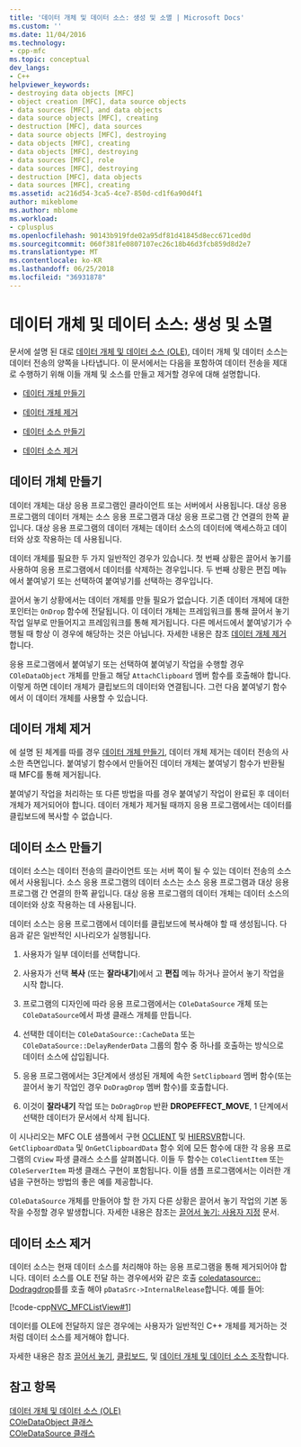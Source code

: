 ```yaml
---
title: '데이터 개체 및 데이터 소스: 생성 및 소멸 | Microsoft Docs'
ms.custom: ''
ms.date: 11/04/2016
ms.technology:
- cpp-mfc
ms.topic: conceptual
dev_langs:
- C++
helpviewer_keywords:
- destroying data objects [MFC]
- object creation [MFC], data source objects
- data sources [MFC], and data objects
- data source objects [MFC], creating
- destruction [MFC], data sources
- data source objects [MFC], destroying
- data objects [MFC], creating
- data objects [MFC], destroying
- data sources [MFC], role
- data sources [MFC], destroying
- destruction [MFC], data objects
- data sources [MFC], creating
ms.assetid: ac216d54-3ca5-4ce7-850d-cd1f6a90d4f1
author: mikeblome
ms.author: mblome
ms.workload:
- cplusplus
ms.openlocfilehash: 90143b919fde02a95df81d41845d8ecc671ced0d
ms.sourcegitcommit: 060f381fe0807107ec26c18b46d3fcb859d8d2e7
ms.translationtype: MT
ms.contentlocale: ko-KR
ms.lasthandoff: 06/25/2018
ms.locfileid: "36931878"
---
```

# <a name="data-objects-and-data-sources-creation-and-destruction"></a>데이터 개체 및 데이터 소스: 생성 및 소멸
문서에 설명 된 대로 [데이터 개체 및 데이터 소스 (OLE)](../mfc/data-objects-and-data-sources-ole.md), 데이터 개체 및 데이터 소스는 데이터 전송의 양쪽을 나타냅니다. 이 문서에서는 다음을 포함하여 데이터 전송을 제대로 수행하기 위해 이들 개체 및 소스를 만들고 제거할 경우에 대해 설명합니다.  
  
-   [데이터 개체 만들기](#_core_creating_data_objects)  
  
-   [데이터 개체 제거](#_core_destroying_data_objects)  
  
-   [데이터 소스 만들기](#_core_creating_data_sources)  
  
-   [데이터 소스 제거](#_core_destroying_data_sources)  
  
##  <a name="_core_creating_data_objects"></a> 데이터 개체 만들기  
 데이터 개체는 대상 응용 프로그램인 클라이언트 또는 서버에서 사용됩니다. 대상 응용 프로그램의 데이터 개체는 소스 응용 프로그램과 대상 응용 프로그램 간 연결의 한쪽 끝입니다. 대상 응용 프로그램의 데이터 개체는 데이터 소스의 데이터에 액세스하고 데이터와 상호 작용하는 데 사용됩니다.  
  
 데이터 개체를 필요한 두 가지 일반적인 경우가 있습니다. 첫 번째 상황은 끌어서 놓기를 사용하여 응용 프로그램에서 데이터를 삭제하는 경우입니다. 두 번째 상황은 편집 메뉴에서 붙여넣기 또는 선택하여 붙여넣기를 선택하는 경우입니다.  
  
 끌어서 놓기 상황에서는 데이터 개체를 만들 필요가 없습니다. 기존 데이터 개체에 대한 포인터는 `OnDrop` 함수에 전달됩니다. 이 데이터 개체는 프레임워크를 통해 끌어서 놓기 작업 일부로 만들어지고 프레임워크를 통해 제거됩니다. 다른 메서드에서 붙여넣기가 수행될 때 항상 이 경우에 해당하는 것은 아닙니다. 자세한 내용은 참조 [데이터 개체 제거](#_core_destroying_data_objects)합니다.  
  
 응용 프로그램에서 붙여넣기 또는 선택하여 붙여넣기 작업을 수행할 경우 `COleDataObject` 개체를 만들고 해당 `AttachClipboard` 멤버 함수를 호출해야 합니다. 이렇게 하면 데이터 개체가 클립보드의 데이터와 연결됩니다. 그런 다음 붙여넣기 함수에서 이 데이터 개체를 사용할 수 있습니다.  
  
##  <a name="_core_destroying_data_objects"></a> 데이터 개체 제거  
 에 설명 된 체계를 따를 경우 [데이터 개체 만들기](#_core_creating_data_objects), 데이터 개체 제거는 데이터 전송의 사소한 측면입니다. 붙여넣기 함수에서 만들어진 데이터 개체는 붙여넣기 함수가 반환될 때 MFC를 통해 제거됩니다.  
  
 붙여넣기 작업을 처리하는 또 다른 방법을 따를 경우 붙여넣기 작업이 완료된 후 데이터 개체가 제거되어야 합니다. 데이터 개체가 제거될 때까지 응용 프로그램에서는 데이터를 클립보드에 복사할 수 없습니다.  
  
##  <a name="_core_creating_data_sources"></a> 데이터 소스 만들기  
 데이터 소스는 데이터 전송의 클라이언트 또는 서버 쪽이 될 수 있는 데이터 전송의 소스에서 사용됩니다. 소스 응용 프로그램의 데이터 소스는 소스 응용 프로그램과 대상 응용 프로그램 간 연결의 한쪽 끝입니다. 대상 응용 프로그램의 데이터 개체는 데이터 소스의 데이터와 상호 작용하는 데 사용됩니다.  
  
 데이터 소스는 응용 프로그램에서 데이터를 클립보드에 복사해야 할 때 생성됩니다. 다음과 같은 일반적인 시나리오가 실행됩니다.  
  
1.  사용자가 일부 데이터를 선택합니다.  
  
2.  사용자가 선택 **복사** (또는 **잘라내기**)에서 고 **편집** 메뉴 하거나 끌어서 놓기 작업을 시작 합니다.  
  
3.  프로그램의 디자인에 따라 응용 프로그램에서는 `COleDataSource` 개체 또는 `COleDataSource`에서 파생 클래스 개체를 만듭니다.  
  
4.  선택한 데이터는 `COleDataSource::CacheData` 또는 `COleDataSource::DelayRenderData` 그룹의 함수 중 하나를 호출하는 방식으로 데이터 소스에 삽입됩니다.  
  
5.  응용 프로그램에서는 3단계에서 생성된 개체에 속한 `SetClipboard` 멤버 함수(또는 끌어서 놓기 작업인 경우 `DoDragDrop` 멤버 함수)를 호출합니다.  
  
6.  이것이 **잘라내기** 작업 또는 `DoDragDrop` 반환 **DROPEFFECT_MOVE**, 1 단계에서 선택한 데이터가 문서에서 삭제 됩니다.  
  
 이 시나리오는 MFC OLE 샘플에서 구현 [OCLIENT](../visual-cpp-samples.md) 및 [HIERSVR](../visual-cpp-samples.md)합니다. `GetClipboardData` 및 `OnGetClipboardData` 함수 외에 모든 함수에 대한 각 응용 프로그램의 `CView` 파생 클래스 소스를 살펴봅니다. 이들 두 함수는 `COleClientItem` 또는 `COleServerItem` 파생 클래스 구현이 포함됩니다. 이들 샘플 프로그램에서는 이러한 개념을 구현하는 방법의 좋은 예를 제공합니다.  
  
 `COleDataSource` 개체를 만들어야 할 한 가지 다른 상황은 끌어서 놓기 작업의 기본 동작을 수정할 경우 발생합니다. 자세한 내용은 참조는 [끌어서 놓기: 사용자 지정](../mfc/drag-and-drop-customizing.md) 문서.  
  
##  <a name="_core_destroying_data_sources"></a> 데이터 소스 제거  
 데이터 소스는 현재 데이터 소스를 처리해야 하는 응용 프로그램을 통해 제거되어야 합니다. 데이터 소스를 OLE 전달 하는 경우에서와 같은 호출 [coledatasource:: Dodragdrop](../mfc/reference/coledatasource-class.md#dodragdrop)를를 호출 해야 `pDataSrc->InternalRelease`합니다. 예를 들어:  
  
 [!code-cpp[NVC_MFCListView#1](../atl/reference/codesnippet/cpp/data-objects-and-data-sources-creation-and-destruction_1.cpp)]  
  
 데이터를 OLE에 전달하지 않은 경우에는 사용자가 일반적인 C++ 개체를 제거하는 것처럼 데이터 소스를 제거해야 합니다.  
  
 자세한 내용은 참조 [끌어서 놓기](../mfc/drag-and-drop-ole.md), [클립보드](../mfc/clipboard.md), 및 [데이터 개체 및 데이터 소스 조작](../mfc/data-objects-and-data-sources-manipulation.md)합니다.  
  
## <a name="see-also"></a>참고 항목  
 [데이터 개체 및 데이터 소스 (OLE)](../mfc/data-objects-and-data-sources-ole.md)   
 [COleDataObject 클래스](../mfc/reference/coledataobject-class.md)   
 [COleDataSource 클래스](../mfc/reference/coledatasource-class.md)
